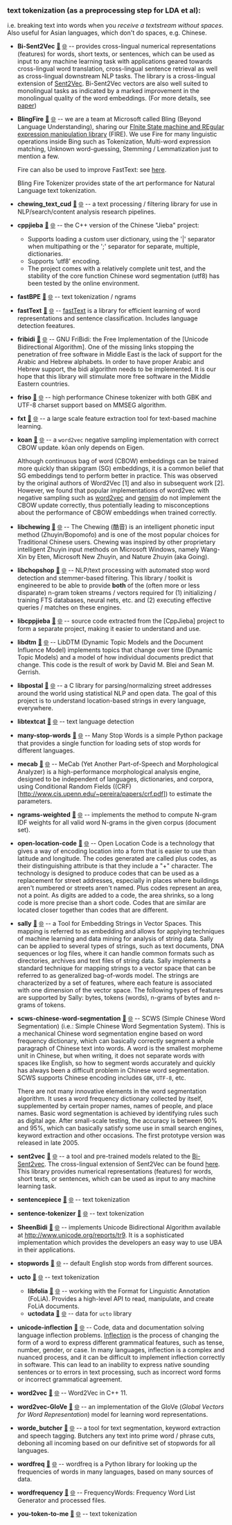 

### text tokenization (as a preprocessing step for LDA et al):

i.e. breaking text into words when you _receive a textstream without spaces_. Also useful for Asian languages, which don't do spaces, e.g. Chinese.

- **Bi-Sent2Vec** [📁](./Bi-Sent2Vec) [🌐](https://github.com/GerHobbelt/Bi-Sent2Vec) -- provides cross-lingual numerical representations (features) for words, short texts, or sentences, which can be used as input to any machine learning task with applications geared towards cross-lingual word translation, cross-lingual sentence retrieval as well as cross-lingual downstream NLP tasks. The library is a cross-lingual extension of [Sent2Vec](https://github.com/epfml/sent2vec). Bi-Sent2Vec vectors are also well suited to monolingual tasks as indicated by a marked improvement in the monolingual quality of the word embeddings. (For more details, see [paper](https://arxiv.org/abs/1912.12481))
- **BlingFire** [📁](./BlingFire) [🌐](https://github.com/GerHobbelt/BlingFire) -- we are a team at Microsoft called Bling (Beyond Language Understanding), sharing our [FInite State machine and REgular expression manipulation library](https://github.com/microsoft/BlingFire) (FIRE). We use Fire for many linguistic operations inside Bing such as Tokenization, Multi-word expression matching, Unknown word-guessing, Stemming / Lemmatization just to mention a few.
  
  Fire can also be used to improve FastText: see [here](https://github.com/microsoft/BlingFire#8-example-of-reaching-99-accuracy-for-language-detection).
  
  Bling Fire Tokenizer provides state of the art performance for Natural Language text tokenization.

- **chewing_text_cud** [📁](./chewing_text_cud) [🌐](https://github.com/GerHobbelt/chewing_text_cud) -- a text processing / filtering library for use in NLP/search/content analysis research pipelines.
- **cppjieba** [📁](./cppjieba) [🌐](https://github.com/GerHobbelt/cppjieba) -- the C++ version of the Chinese "Jieba" project:
  
  - Supports loading a custom user dictionary, using the '|' separator when multipathing or the ';' separator for separate, multiple, dictionaries.
  - Supports 'utf8' encoding.
  - The project comes with a relatively complete unit test, and the stability of the core function Chinese word segmentation (utf8) has been tested by the online environment.

- **fastBPE** [📁](./fastBPE) [🌐](https://github.com/GerHobbelt/fastBPE) -- text tokenization / ngrams
- **fastText** [📁](./fastText) [🌐](https://github.com/GerHobbelt/fastText) -- [fastText](https://fasttext.cc/) is a library for efficient learning of word representations and sentence classification. Includes language detection feeatures.
- **fribidi** [📁](./fribidi) [🌐](https://github.com/GerHobbelt/fribidi) -- GNU FriBidi: the Free Implementation of the [Unicode Bidirectional Algorithm]. One of the missing links stopping the penetration of free software in Middle East is the lack of support for the Arabic and Hebrew alphabets. In order to have proper Arabic and Hebrew support, the bidi algorithm needs to be implemented. It is our hope that this library will stimulate more free software in the Middle Eastern countries.
- **friso** [📁](./friso) [🌐](https://github.com/GerHobbelt/friso) -- high performance Chinese tokenizer with both GBK and UTF-8 charset support based on MMSEG algorithm.
- **fxt** [📁](./fxt) [🌐](https://github.com/GerHobbelt/fxt) -- a large scale feature extraction tool for text-based machine learning.
- **koan** [📁](./koan) [🌐](https://github.com/GerHobbelt/koan) -- a `word2vec` negative sampling implementation with correct CBOW update. kōan only depends on Eigen.
  
  Although continuous bag of word (CBOW) embeddings can be trained more quickly than skipgram (SG) embeddings, it is a common belief that SG embeddings tend to perform better in practice. This was observed by the original authors of Word2Vec [1] and also in subsequent work [2].  However, we found that popular implementations of word2vec with negative sampling such as [word2vec](https://github.com/tmikolov/word2vec/) and [gensim](https://github.com/RaRe-Technologies/gensim/) do not implement the CBOW update correctly, thus potentially leading to misconceptions about the performance of CBOW embeddings when trained correctly.

- **libchewing** [📁](./libchewing) [🌐](https://github.com/GerHobbelt/libchewing) -- The Chewing (酷音) is an intelligent phonetic input method (Zhuyin/Bopomofo) and is one of the most popular choices for Traditional Chinese users. Chewing was inspired by other proprietary intelligent Zhuyin input methods on Microsoft Windows, namely Wang-Xin by Eten, Microsoft New Zhuyin, and Nature Zhuyin (aka Going).
- **libchopshop** [📁](./libchopshop) [🌐](https://github.com/GerHobbelt/libchopshop) -- NLP/text processing with automated stop word detection and stemmer-based filtering. This library / toolkit is engineered to be able to provide **both** of the (often more or less disparate) n-gram token streams / vectors required for (1) initializing / training FTS databases, neural nets, etc. and (2) executing effective queries / matches on these engines.
- **libcppjieba** [📁](./libcppjieba) [🌐](https://github.com/GerHobbelt/libcppjieba) -- source code extracted from the [CppJieba] project to form a separate project, making it easier to understand and use.
- **libdtm** [📁](./libdtm) [🌐](https://github.com/GerHobbelt/dtm) -- LibDTM (Dynamic Topic Models and the Document Influence Model) implements topics that change over time (Dynamic Topic Models) and a model of how individual documents predict that change. This code is the result of work by David M. Blei and Sean M. Gerrish.
- **libpostal** [📁](./libpostal) [🌐](https://github.com/GerHobbelt/libpostal) -- a C library for parsing/normalizing street addresses around the world using statistical NLP and open data. The goal of this project is to understand location-based strings in every language, everywhere.
- **libtextcat** [📁](./libtextcat) [🌐](https://github.com/GerHobbelt/libtextcat) -- text language detection
- **many-stop-words** [📁](./many-stop-words) [🌐](https://github.com/GerHobbelt/many-stop-words) -- Many Stop Words is a simple Python package that provides a single function for loading sets of stop words for different languages.
- **mecab** [📁](./mecab) [🌐](https://github.com/GerHobbelt/mecab) -- MeCab (Yet Another Part-of-Speech and Morphological Analyzer) is a high-performance morphological analysis engine, designed to be independent of languages, dictionaries, and corpora, using Conditional Random Fields ((CRF)[http://www.cis.upenn.edu/~pereira/papers/crf.pdf]) to estimate the parameters.
- **ngrams-weighted** [📁](./ngrams-weighted) [🌐](https://github.com/GerHobbelt/ngweight) -- implements the method to compute N-gram IDF weights for all valid word N-grams in the given corpus (document set).
- **open-location-code** [📁](./open-location-code) [🌐](https://github.com/GerHobbelt/open-location-code) -- Open Location Code is a technology that gives a way of encoding location into a form that is easier to use than latitude and longitude. The codes generated are called plus codes, as their distinguishing attribute is that they include a "+" character.  The technology is designed to produce codes that can be used as a replacement for street addresses, especially in places where buildings aren't numbered or streets aren't named.  Plus codes represent an area, not a point. As digits are added to a code, the area shrinks, so a long code is more precise than a short code.  Codes that are similar are located closer together than codes that are different.
- **sally** [📁](./sally) [🌐](https://github.com/GerHobbelt/sally) -- a Tool for Embedding Strings in Vector Spaces. This mapping is referred to as embedding and allows for applying techniques of machine learning and data mining for analysis of string data.  Sally can be applied to several types of strings, such as text documents, DNA sequences or log files, where it can handle common formats such as directories, archives and text files of string data. Sally implements a standard technique for mapping strings to a vector space that can be referred to as generalized bag-of-words model.  The strings are characterized by a set of features, where each feature is associated with one dimension of the vector space.  The following types of features are supported by Sally: bytes, tokens (words), n-grams of bytes and n-grams of tokens.
- **scws-chinese-word-segmentation** [📁](./scws-chinese-word-segmentation) [🌐](https://github.com/GerHobbelt/scws) -- SCWS (Simple Chinese Word Segmentation) (i.e.: Simple Chinese Word Segmentation System). This is a mechanical Chinese word segmentation engine based on word frequency dictionary, which can basically correctly segment a whole paragraph of Chinese text into words. A word is the smallest morpheme unit in Chinese, but when writing, it does not separate words with spaces like English, so how to segment words accurately and quickly has always been a difficult problem in Chinese word segmentation. SCWS supports Chinese encoding includes `GBK`, `UTF-8`, etc.
  
  There are not many innovative elements in the word segmentation algorithm. It uses a word frequency dictionary collected by itself, supplemented by certain proper names, names of people, and place names. Basic word segmentation is achieved by identifying rules such as digital age. After small-scale testing, the accuracy is between 90% and 95%, which can basically satisfy some use in small search engines, keyword extraction and other occasions. The first prototype version was released in late 2005.

- **sent2vec** [📁](./sent2vec) [🌐](https://github.com/GerHobbelt/sent2vec) -- a tool and pre-trained models related to the [Bi-Sent2vec](https://arxiv.org/abs/1912.12481). The cross-lingual extension of Sent2Vec can be found [here](https://github.com/epfml/Bi-sent2vec). This library provides numerical representations (features) for words, short texts, or sentences, which can be used as input to any machine learning task.
- **sentencepiece** [📁](./sentencepiece) [🌐](https://github.com/GerHobbelt/sentencepiece) -- text tokenization
- **sentence-tokenizer** [📁](./sentence-tokenizer) [🌐](https://github.com/GerHobbelt/Tokenizer) -- text tokenization
- **SheenBidi** [📁](./SheenBidi) [🌐](https://github.com/GerHobbelt/SheenBidi) -- implements Unicode Bidirectional Algorithm available at http://www.unicode.org/reports/tr9. It is a sophisticated implementation which provides the developers an easy way to use UBA in their applications.
- **stopwords** [📁](./stopwords) [🌐](https://github.com/GerHobbelt/stopwords) -- default English stop words from different sources.
- **ucto** [📁](./ucto) [🌐](https://github.com/GerHobbelt/ucto) -- text tokenization
  
  - **libfolia** [📁](./libfolia) [🌐](https://github.com/GerHobbelt/libfolia) -- working with the Format for Linguistic Annotation (FoLiA). Provides a high-level API to read, manipulate, and create FoLiA documents.
  - **uctodata** [📁](./uctodata) [🌐](https://github.com/GerHobbelt/uctodata) -- data for `ucto` library

- **unicode-inflection** [📁](./unicode-inflection) [🌐](https://github.com/GerHobbelt/inflection) -- Code, data and documentation solving language inflection problems. [Inflection](https://en.wikipedia.org/wiki/Inflection) is the process of changing the form of a word to express different grammatical features, such as tense, number, gender, or case. In many languages, inflection is a complex and nuanced process, and it can be difficult to implement inflection correctly in software. This can lead to an inability to express native sounding sentences or to errors in text processing, such as incorrect word forms or incorrect grammatical agreement.
- **word2vec** [📁](./word2vec) [🌐](https://github.com/GerHobbelt/word2vec) -- Word2Vec in C++ 11.
- **word2vec-GloVe** [📁](./word2vec-GloVe) [🌐](https://github.com/GerHobbelt/GloVe) -- an implementation of the GloVe (*Global Vectors for Word Representation*) model for learning word representations.
- **worde_butcher** [📁](./worde_butcher) [🌐](https://github.com/GerHobbelt/worde_butcher) -- a tool for text segmentation, keyword extraction and speech tagging. Butchers any text into prime word / phrase cuts, deboning all incoming based on our definitive set of stopwords for all languages.
- **wordfreq** [📁](./wordfreq) [🌐](https://github.com/GerHobbelt/wordfreq) -- wordfreq is a Python library for looking up the frequencies of words in many languages, based on many sources of data.
- **wordfrequency** [📁](./wordfrequency) [🌐](https://github.com/GerHobbelt/FrequencyWords) -- FrequencyWords: Frequency Word List Generator and processed files.
- **you-token-to-me** [📁](./you-token-to-me) [🌐](https://github.com/GerHobbelt/YouTokenToMe) -- text tokenization











